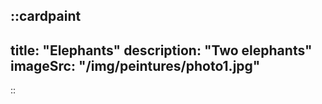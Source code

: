 ::cardpaint
---
title: "Elephants"
description: "Two elephants"
imageSrc: "/img/peintures/photo1.jpg"
---
::
